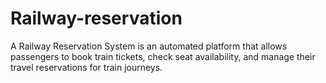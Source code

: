 # Railway-reservation
A Railway Reservation System is an automated platform that allows passengers to book train tickets, check seat availability, and manage their travel reservations for train journeys. 
